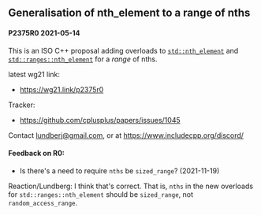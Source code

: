 ## Generalisation of nth_element to a range of nths

#### P2375R0 2021-05-14

This is an ISO C++ proposal adding overloads to
[`std::nth_element`](https://en.cppreference.com/w/cpp/algorithm/nth_element) and 
[`std::ranges::nth_element`](https://en.cppreference.com/w/cpp/algorithm/ranges/nth_element)
for a *range* of nths.

latest wg21 link:

- https://wg21.link/p2375r0

Tracker:

- https://github.com/cplusplus/papers/issues/1045

Contact lundberj@gmail.com, or at https://www.includecpp.org/discord/

#### Feedback on R0:

* Is there's a need to require `nths` be `sized_range`? (2021-11-19)

Reaction/Lundberg: I think that's correct. That is, `nths` in the new overloads for `std::ranges::nth_element` should be `sized_range`, not `random_access_range`.
